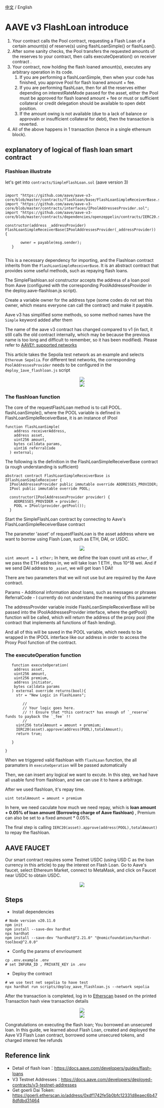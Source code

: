 [中文](./README-CN.md) / English

# AAVE v3 FlashLoan introduce  

1. Your contract calls the Pool contract, requesting a Flash Loan of a certain amount(s) of reserve(s) using flashLoanSimple() or flashLoan().
2. After some sanity checks, the Pool transfers the requested amounts of the reserves to your contract, then calls executeOperation() on receiver contract .
3. Your contract, now holding the flash loaned amount(s), executes any arbitrary operation in its code.
   1.  If you are performing a flashLoanSimple, then when your code has finished, you approve Pool for flash loaned amount + fee.
   2.  If you are performing flashLoan, then for all the reserves either depending on interestRateMode passed for the asset, either the Pool must be approved for flash loaned amount + fee or must or sufficient collateral or credit delegation should be available to open debt position.
   3.  If the amount owing is not available (due to a lack of balance or approvaln or insufficient collateral for debt), then the transaction is reverted.
4. All of the above happens in 1 transaction (hence in a single ethereum block).

## explanatory of logical of flash loan smart contract  
### Flashloan illustrate  
let's get into `contracts/SimpleFlashLoan.sol`  (aave version 3)
```solidity

import "https://github.com/aave/aave-v3-core/blob/master/contracts/flashloan/base/FlashLoanSimpleReceiverBase.sol";
import "https://github.com/aave/aave-v3-core/blob/master/contracts/interfaces/IPoolAddressesProvider.sol";
import "https://github.com/aave/aave-v3-core/blob/master/contracts/dependencies/openzeppelin/contracts/IERC20.sol";

constructor(address _addressProvider) FlashLoanSimpleReceiverBase(IPoolAddressesProvider(_addressProvider)) {
   
       owner = payable(msg.sender);
   }


```  

This is a necessary dependency for importing, and the Flashloan contract inherits from the `FlashLoanSimpleReceiverBase`. It is an abstract contract that provides some useful methods, such as repaying flash loans.

The SimpleFlashloan.sol constructor accepts the address of a loan pool from Aave (configured with the corresponding PoolAddressesProvider in the deploy.aave-flashloan.js script).

Create a variable owner for the address type (some codes do not set this owner, which means everyone can call the contract) and make it payable.

Aave v3 has simplified some methods, so some method names have the `Simple` keyword added after them

The name of the aave v3 contract has changed compared to v1 (in fact, it still calls the old contract internally, which may be because the previous name is too long and difficult to remember, so it has been modified). Please refer to [AAVEf: supported networks](https://docs.aave.com/developers/deployed-contracts/v3-testnet-addresses)

This article takes the Sepolia test network as an example and selects `Ethereum Sepolia`. For different test networks, the corresponding `PoolAddressesProvider` needs to be configured in the `deploy_1ave_flashloan.js` script
<center><img src="./img/aave-v3-namechange.png?raw=true" /></center> 
<center><img src="./img/sepolia-testnet.png?raw=true" /></center> 


### The flashloan function  
The core of the requestFlashLoan method is to call POOL. flashLoanSimple(), where the POOL variable is defined in FlashLoanSimpleReceiverBase, it is an instance of IPool
```solidity
function flashLoanSimple(
    address receiverAddress,
    address asset,
    uint256 amount,
    bytes calldata params,
    uint16 referralCode
  ) external;

```
The following is the definition in the FlashLoanSimpleReceiverBase contract (a rough understanding is sufficient)

```solidity
abstract contract FlashLoanSimpleReceiverBase is IFlashLoanSimpleReceiver {
  IPoolAddressesProvider public immutable override ADDRESSES_PROVIDER;
  IPool public immutable override POOL;

  constructor(IPoolAddressesProvider provider) {
    ADDRESSES_PROVIDER = provider;
    POOL = IPool(provider.getPool());
  }

```

Start the SimpleFlashLoan contract by connecting to Aave's FlashLoanSimpleReceiverBase contract

The parameter 'asset' of requestFlashLoan is the asset address where we want to borrow using Flash Loan, such as ETH, DAI, or USDC.
<center><img src="./img/token_address.png?raw=true" /></center> 


`uint amount = 1 ether;`
In here, we define the loan count unit as `ether`, if we pass the ETH address in, we will take loan 1 ETH , thus 10^18 wei. And if we send DAI address to `_asset`, we will get loan 1 DAI! 

There are two parameters that we will not use but are required by the Aave contract.

Params       - Additional information about loans, such as messages or phrases
ReferralCode - I currently do not understand the meaning of this parameter

The addressProvider variable inside FlashLoanSimpleReceiverBase will be passed into the IPoolAddressesProvider interface, where the getPool() function will be called, which will return the address of the proxy pool (the contract that implements all functions of flash lending).

And all of this will be saved in the POOL variable, which needs to be wrapped in the IPOOL interface like our address in order to access the Proxy Pool function of the contract.

### The executeOperation function
```solidity
   function executeOperation(
    address asset, 
    uint256 amount,
    uint256 premium,
    address initiator,
    bytes calldata params
   ) external override returns(bool){
     str = "New Logic in FlashLoans";

        //
        // Your logic goes here.
        // !! Ensure that *this contract* has enough of `_reserve` funds to payback the `_fee` !!
        //
     uint256 totalAmount = amount + premium;
     IERC20(asset).approve(address(POOL),totalAmount);
     return true; 

   }

}
```

When we triggered valid flashloan with `flashLoan` function, the all paramaters in `executeOperation` will be passed automatically

Then, we can insert any logical we want to excute. In this step, we had have all usable fund from flashloan, and we can use it to have a arbitrage.

After we used flashloan, it's repay time.

`uint totalAmount = amount + premium`

In here, we need caculate how much we need repay, which is **loan amount + 0.05% of loan amount (Borrowing charge of Aave flashloan)** , Premium can also be set to a fixed amount * 0.05%.

The final step is calling `IERC20(asset).approve(address(POOL),totalAmount)` to repay the flashloan.

## AAVE FAUCET
Our smart contract requires some Testnet USDC (using USD C as the loan currency in this article) to pay the interest on Flash Loan. Go to Aave's faucet, select Ethereum Market, connect to MetaMask, and click on Faucet near USDC to obtain USDC.
<center><img src="./img/aave_faucet.png?raw=true" /></center> 

## Steps
- Install dependencies
```shell
# Node version v20.11.0
npm init 
npm install --save-dev hardhat
npx hardhat
npm install --save-dev "hardhat@^2.21.0" "@nomicfoundation/hardhat-toolbox@^2.0.0"
```

- Config the params of envrioument  
```shell
cp .env.example .env
# set INFURA_ID , PRIVATE_KEY in .env
```

- Deploy the contract 
```shell
# we use test net sepolia to have test
npx hardhat run scripts/deploy_aave_flashloan.js --network sepolia
```
After the transaction is completed, log in to [Etherscan](https://sepolia.etherscan.io/) based on the printed Transaction hash view transaction details
<center><img src="./img/etherscan_query.png?raw=true" /></center> 
<center><img src="./img/transaction_detail.png?raw=true" /></center> 

Congratulations on executing the flash loan; You borrowed an unsecured loan. In this guide, we learned about Flash Loan, created and deployed the Aave V3 Flash Loan contract, borrowed some unsecured tokens, and charged interest fee refunds
## Reference link  
- Detail of flash loan：https://docs.aave.com/developers/guides/flash-loans
- V3 Testnet Addresses：https://docs.aave.com/developers/deployed-contracts/v3-testnet-addresses    
- Get goerli Dai Token: https://goerli.etherscan.io/address/0xdf1742fe5b0bfc12331d8eaec6b478dfdbd31464 
